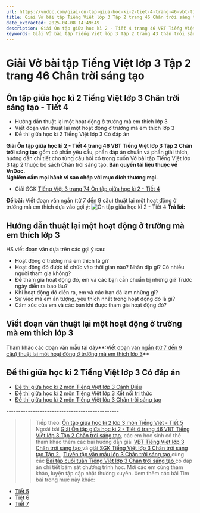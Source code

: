 ```yaml
---
url: https://vndoc.com/giai-on-tap-giua-hoc-ki-2-tiet-4-trang-46-vbt-tieng-viet-lop-3-tap-2-chan-troi-sang-tao-294683
title: Giải Vở bài tập Tiếng Việt lớp 3 Tập 2 trang 46 Chân trời sáng tạo - VnDoc.com
date_extracted: 2025-04-08 14:49:49
description: Giải Ôn tập giữa học kì 2 - Tiết 4 trang 46 VBT Tiếng Việt lớp 3 Tập 2 CTST được biên soạn nhằm giúp các em HS đạt kết quả tốt trong quá trình làm bài tập và học tập môn Tiếng Việt lớp 3.
keywords: Giải Vở bài tập Tiếng Việt lớp 3 Tập 2 trang 43 Chân trời sáng tạo,Ôn tập giữa học kì 2 Tiếng Việt lớp 3 Chân trời sáng tạo Tiết 4,Ôn tập giữa học kì 2 lớp 3 chân trời sáng tạo,Ôn tập giữa học kì 2 lớp 3 môn tiếng việt,Ôn tập giữa học kì 2 trang 43,giải Ôn tập giữa học kì 2 lớp 3,Ôn tập giữa học kì 2 lớp 3,giải vbt Ôn tập giữa học kì 2 lớp 3,Ôn tập giữa học kì 2,tiếng việt lớp 3 chân trời sáng tạo,tiếng việt lớp 3 ctst,tiếng việt lớp 3,sách tiếng việt lớp 3,bài tập tiếng việt lớp 3
---
```


# Giải Vở bài tập Tiếng Việt lớp 3 Tập 2 trang 46 Chân trời sáng tạo
## **Ôn tập giữa học kì 2 Tiếng Việt lớp 3 Chân trời sáng tạo - Tiết 4**
  * Hướng dẫn thuật lại một hoạt động ở trường mà em thích lớp 3
  * Viết đoạn văn thuật lại một hoạt động ở trường mà em thích lớp 3
  * Đề thi giữa học kì 2 Tiếng Việt lớp 3 Có đáp án

**Giải Ôn tập giữa học kì 2 - Tiết 4 trang 46 VBT Tiếng Việt lớp 3 Tập 2 Chân trời sáng tạo** gồm có phần yêu cầu, phần đáp án chuẩn và phần giải thích, hướng dẫn chi tiết cho từng câu hỏi có trong cuốn Vở bài tập Tiếng Việt lớp 3 tập 2 thuộc bộ  sách Chân trời sáng tạo.
**Bản quyền tài liệu thuộc về VnDoc.  
Nghiêm cấm mọi hành vi sao chép với mục đích thương mại.**
  * Giải SGK [Tiếng Việt 3 trang 74 Ôn tập giữa học kì 2 - Tiết 4](<https://vndoc.com/tieng-viet-3-trang-74-on-tap-giua-hoc-ki-2-tiet-4-271792>)

**Đề bài:** Viết đoạn văn ngắn \(từ 7 đến 9 câu\) thuật lại một hoạt động ở trường mà em thích dựa vào gợi ý:
![Ôn tập giữa học kì 2 - Tiết 4](https://i.vdoc.vn/data/image/2022/07/25/tieng-viet-3-trang-74-on-tap-giua-hoc-ki-2-tiet-4-2.jpg)
**Trả lời:**
## **Hướng dẫn thuật lại một hoạt động ở trường mà em thích lớp 3**
HS viết đoạn văn dựa trên các gợi ý sau:
  * Hoạt động ở trường mà em thích là gì?
  * Hoạt động đó được tổ chức vào thời gian nào? Nhân dịp gì? Có nhiều người tham gia không?
  * Để tham gia hoạt động đó, em và các bạn cần chuẩn bị những gì? Trước ngày diễn ra bao lâu?
  * Khi hoạt động đó diễn ra, em và các bạn đã làm những gì?
  * Sự việc mà em ấn tượng, yêu thích nhất trong hoạt động đó là gì?
  * Cảm xúc của em và các bạn khi được tham gia hoạt động đó?

## **Viết đoạn văn thuật lại một hoạt động ở trường mà em thích lớp 3**
Tham khảo các đoạn văn mẫu tại đây**:[Viết đoạn văn ngắn \(từ 7 đến 9 câu\) thuật lại một hoạt động ở trường mà em thích lớp 3](<https://vndoc.com/thuat-lai-mot-hoat-dong-o-truong-ma-em-thich-lop-3-290629>)**
## **Đề thi giữa học kì 2 Tiếng Việt lớp 3 Có đáp án**
  * [Đề thi giữa học kì 2 môn Tiếng Việt lớp 3 Cánh Diều](<https://vndoc.com/de-thi-giua-hoc-ki-2-mon-tieng-viet-lop-3-canh-dieu-291603>)
  * [Đề thi giữa học kì 2 môn Tiếng Việt lớp 3 Kết nối tri thức](<https://vndoc.com/de-thi-giua-hoc-ki-2-mon-tieng-viet-lop-3-ket-noi-tri-thuc-291593>)
  * [Đề thi giữa học kì 2 môn Tiếng Việt lớp 3 Chân trời sáng tạo](<https://vndoc.com/de-thi-giua-hoc-ki-2-mon-tieng-viet-lop-3-chan-troi-sang-tao-290842>)

\-----------------------------------------------
>> Tiếp theo: [Ôn tập giữa học kì 2 lớp 3 môn Tiếng Việt - Tiết 5](<https://vndoc.com/giai-on-tap-giua-hoc-ki-2-tiet-5-trang-47-vbt-tieng-viet-lop-3-tap-2-chan-troi-sang-tao-294686>)
Ngoài bài [Giải Ôn tập giữa học kì 2 - Tiết 4 trang 46 VBT Tiếng Việt lớp 3 Tập 2 Chân trời sáng tạo](<https://vndoc.com/giai-on-tap-giua-hoc-ki-2-tiet-4-trang-46-vbt-tieng-viet-lop-3-tap-2-chan-troi-sang-tao-294683>), các em học sinh có thể tham khảo thêm các bài hướng dẫn giải [ VBT Tiếng Việt lớp 3 Chân trời sáng tạo ](<https://vndoc.com/giai-vo-bai-tap-tieng-viet3>) và [ giải SGK Tiếng Việt lớp 3 Chân trời sáng tạo Tập 2 ](<https://vndoc.com/tieng-viet-lop-3-ctst-tap2>) , [ Tuyển tập văn mẫu lớp 3 Chân trời sáng tạo ](<https://vndoc.com/tap-lam-van-lop-3ctst>) cùng các [ Bài tập cuối tuần Tiếng Việt lớp 3 Chân trời sáng tạo ](<https://vndoc.com/bai-tap-cuoi-tuan-lop-3-mon-tieng-viet-chan-troi>) có đáp án chi tiết bám sát chương trình học. Mời các em cùng tham khảo, luyện tập cập nhật thường xuyên.
Xem thêm các bài Tìm bài trong mục này khác:
  * [Tiết 5](</giai-on-tap-giua-hoc-ki-2-tiet-5-trang-47-vbt-tieng-viet-lop-3-tap-2-chan-troi-sang-tao-294686>)
  * [Tiết 6](</giai-on-tap-giua-hoc-ki-2-tiet-6-trang-49-vbt-tieng-viet-lop-3-tap-2-chan-troi-sang-tao-294696>)
  * [Tiết 7](</giai-on-tap-giua-hoc-ki-2-tiet-7-trang-50-vbt-tieng-viet-lop-3-tap-2-chan-troi-sang-tao-294701>)

